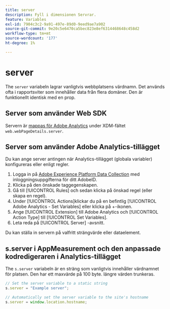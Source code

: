 ```yaml
---
title: server
description: Fyll i dimensionen Servrar.
feature: Variables
exl-id: 7904c3c2-9a91-497e-89d0-9eed9ae7a902
source-git-commit: 9e20c5e6470ca5bec823e8ef6314468648c458d2
workflow-type: tm+mt
source-wordcount: '177'
ht-degree: 1%

---
```


# server

The `server` variabeln lagrar vanligtvis webbplatsens värdnamn. Det används ofta i rapportsviter som innehåller data från flera domäner. Den är funktionellt identisk med en prop.

## Server som använder Web SDK

Servern är [mappas för Adobe Analytics](https://experienceleague.adobe.com/docs/analytics/implementation/aep-edge/variable-mapping.html) under XDM-fältet `web.webPageDetails.server`.

## Server som använder Adobe Analytics-tillägget

Du kan ange server antingen när Analytics-tillägget (globala variabler) konfigureras eller enligt regler.

1. Logga in på [Adobe Experience Platform Data Collection](https://experience.adobe.com/data-collection) med inloggningsuppgifterna för ditt AdobeID.
2. Klicka på den önskade taggegenskapen.
3. Gå till [!UICONTROL Rules] och sedan klicka på önskad regel (eller skapa en regel).
4. Under [!UICONTROL Actions]klickar du på en befintlig [!UICONTROL Adobe Analytics - Set Variables] eller klicka på +-ikonen.
5. Ange [!UICONTROL Extension] till Adobe Analytics och [!UICONTROL Action Type] till [!UICONTROL Set Variables].
6. Leta reda på [!UICONTROL Server] -avsnitt.

Du kan ställa in servern på valfritt strängvärde eller dataelement.

## s.server i AppMeasurement och den anpassade kodredigeraren i Analytics-tillägget

The `s.server` variabeln är en sträng som vanligtvis innehåller värdnamnet för platsen. Den har ett maxvärde på 100 byte. längre värden trunkeras.

```js
// Set the server variable to a static string
s.server = "Example server";

// Automatically set the server variable to the site's hostname
s.server = window.location.hostname;
```
